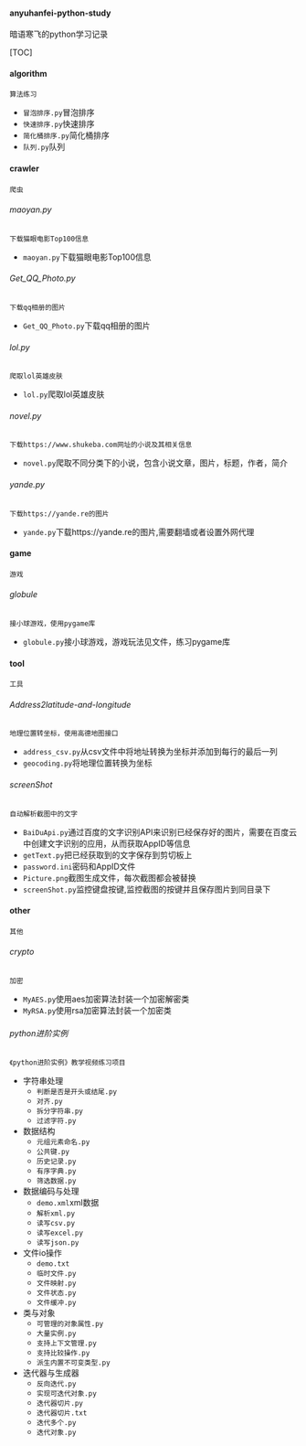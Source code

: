 #### anyuhanfei-python-study
暗语寒飞的python学习记录

[TOC]

#### algorithm
    算法练习
- `冒泡排序.py`冒泡排序
- `快速排序.py`快速排序
- `简化桶排序.py`简化桶排序
- `队列.py`队列
#### crawler
    爬虫
###### maoyan.py
    下载猫眼电影Top100信息
- `maoyan.py`下载猫眼电影Top100信息
###### Get_QQ_Photo.py
    下载qq相册的图片
- `Get_QQ_Photo.py`下载qq相册的图片
###### lol.py
    爬取lol英雄皮肤
- `lol.py`爬取lol英雄皮肤
###### novel.py
    下载https://www.shukeba.com网址的小说及其相关信息
- `novel.py`爬取不同分类下的小说，包含小说文章，图片，标题，作者，简介
###### yande.py
    下载https://yande.re的图片
- `yande.py`下载https://yande.re的图片,需要翻墙或者设置外网代理

#### game
    游戏
###### globule
    接小球游戏，使用pygame库
- `globule.py`接小球游戏，游戏玩法见文件，练习pygame库
#### tool
    工具
###### Address2latitude-and-longitude
    地理位置转坐标，使用高德地图接口
- `address_csv.py`从csv文件中将地址转换为坐标并添加到每行的最后一列
- `geocoding.py`将地理位置转换为坐标
###### screenShot
    自动解析截图中的文字
- `BaiDuApi.py`通过百度的文字识别API来识别已经保存好的图片，需要在百度云中创建文字识别的应用，从而获取AppID等信息
- `getText.py`把已经获取到的文字保存到剪切板上
- `password.ini`密码和AppID文件
- `Picture.png`截图生成文件，每次截图都会被替换
- `screenShot.py`监控键盘按键,监控截图的按键并且保存图片到同目录下
#### other
    其他
###### crypto
    加密
- `MyAES.py`使用aes加密算法封装一个加密解密类
- `MyRSA.py`使用rsa加密算法封装一个加密类

###### python进阶实例
    《python进阶实例》教学视频练习项目
- 字符串处理
    - `判断是否是开头或结尾.py`
    - `对齐.py`
    - `拆分字符串.py`
    - `过滤字符.py`
- 数据结构
    - `元组元素命名.py`
    - `公共键.py`
    - `历史记录.py`
    - `有序字典.py`
    - `筛选数据.py`
- 数据编码与处理
    - `demo.xml`xml数据
    - `解析xml.py`
    - `读写csv.py`
    - `读写excel.py`
    - `读写json.py`
- 文件io操作
    - `demo.txt`
    - `临时文件.py`
    - `文件映射.py`
    - `文件状态.py`
    - `文件缓冲.py`
- 类与对象
    - `可管理的对象属性.py`
    - `大量实例.py`
    - `支持上下文管理.py`
    - `支持比较操作.py`
    - `派生内置不可变类型.py`
- 迭代器与生成器
    - `反向迭代.py`
    - `实现可迭代对象.py`
    - `迭代器切片.py`
    - `迭代器切片.txt`
    - `迭代多个.py`
    - `迭代对象.py`
